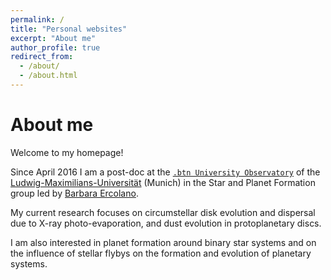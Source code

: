 ```yaml
---
permalink: /
title: "Personal websites"
excerpt: "About me"
author_profile: true
redirect_from: 
  - /about/
  - /about.html
---
```


About me
========

Welcome to my homepage!

Since April 2016 I am a post-doc at the [`.btn University Observatory`](https://www.usm.uni-muenchen.de/) of the [Ludwig-Maximilians-Universität](https://www.lmu.de) (Munich) in the Star and Planet Formation group led by [Barbara Ercolano](https://ercolano4.wixsite.com/homepage).

My current research focuses on circumstellar disk evolution and dispersal due to X-ray photo-evaporation, and dust evolution in protoplanetary discs.

I am also interested in planet formation around binary star systems and on the influence of stellar flybys on the formation and evolution of planetary systems. 
